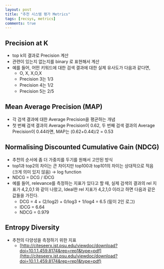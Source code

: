 ```yaml
---
layout: post
title: "추천 시스템 평가 Metrics"
tags: [recsys, metrics]
comments: true
---
```


## Precision at K

- top k의 결과로 Precision 계산
- 관련이 있는지 없는지를 binary 로 표현해서 계산
- 예를 들어, 어떤 키워드에 대한 검색 결과에 대한 실제 유사도가 다음과 같다면,
    - O, X, X,O,X
    - Precision 3는 1/3
    - Precision 4는 1/2
    - Precision 5는 2/5

## Mean Average Precision (MAP)

- 각 검색 결과에 대한 Average Precision을 평균하는 개념
- 첫 번째 검색 결과의 Average Precision이 0.62, 두 번째 검색 결과의 Average Precision이 0.44라면, MAP는 (0.62+0.44)/2 = 0.53

## Normalising Discounted Cumulative Gain (NDCG)

- 추천의 순서에 좀 더 가중치를 두기를 원해서 고안된 방식
- top1과 top2의 차이는 큰 차이지만 top100과 top101의 차이는 상대적으로 적음 (크게 의미 있지 않음) → log function
- NDCG = DCG / IDCG
- 예를 들어, relevance를 측정하는 지표가 있다고 할 때, 실제 검색의 결과의 rel 지표가 4,2,0,1 와 같이 나왔고, Ideal한 rel 지표가 4,2,1,0 이라고 하면 다음과 같은 값들을 가진다.
    - DCG = 4 + (2/log2) + 0/log3 + 1/log4 = 6.5 (밑이 2인 로그)
    - IDCG = 6.64
    - NDCG = 0.979

## Entropy Diversity

- 추천의 다양성을 측정하기 위한 지표
    - [http://citeseerx.ist.psu.edu/viewdoc/download?doi=10.1.1.459.8174&rep=rep1&type=pdf](http://citeseerx.ist.psu.edu/viewdoc/download?doi=10.1.1.459.8174&rep=rep1&type=pdf)
